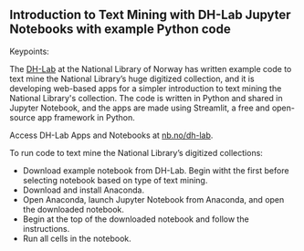 ## Introduction to Text Mining with DH-Lab Jupyter Notebooks with example Python code 

Keypoints:

The [DH-Lab](https://www.nb.no/dh-lab/) at the National Library of Norway has written example code to text mine the National Library’s huge digitized collection, and it is developing web-based apps for a simpler introduction to text mining the National Library's collection. The code is written in Python and shared in Jupyter Notebook, and the apps are made using Streamlit, a free and open-source app framework in Python.

Access DH-Lab Apps and Notebooks at [nb.no/dh-lab](https://www.nb.no/dh-lab/).

To run code to text mine the National Library’s digitized collections:
- Download example notebook from DH-Lab. Begin witht the first before selecting notebook based on type of text mining.
- Download and install Anaconda. 
- Open Anaconda, launch Jupyter Notebook from Anaconda, and open the downloaded notebook. 
- Begin at the top of the downloaded notebook and follow the instructions. 
- Run all cells in the notebook.
